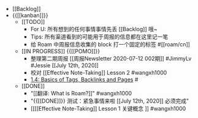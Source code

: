 - [[Backlog]]
- {{[[kanban]]}}
    - [[TODO]]
        - For U: 所有想到的任何事情事情先丢 [[Backlog]] 哦~
        - Tips: 所有渠道看到的可能用于周报的信息都在这里记一笔
        - 给 Roam 中周报信息收集的 block 打一个固定的标签 #[[roam/cn]]
    - [[IN PROGRESS]] {{[[POMO]]}}
        - 整理第二期周报 [[周报Newsletter 2020-07-12 002期]] #JimmyLv #Jessie [[July 12th, 2020]]
        - 校对 [[Effective Note-Taking]] Lesson 2 #wangxh1000
        - [1.4: Basics of Tags, Backlinks and Pages](https://www.notion.so/1-4-Basics-of-Tags-Backlinks-and-Pages-8ecc50cd532a49b2a15483688159155b) #
    - [[DONE]]
        - "[[翻译: What is Roam?]]" #wangxh1000
        - "{{[[DONE]]}}  测试：紧急事情来啦 [[July 12th, 2020]] 必须完成"
        - [[[[Effective Note-Taking]] Lesson 1 关键概念 ]] #wangxh1000
